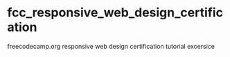 # fcc_responsive_web_design_certification
freecodecamp.org  responsive web design certification tutorial excersice
